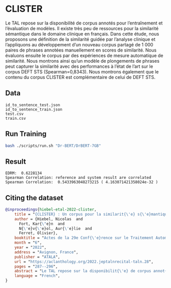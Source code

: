 # CLISTER

Le TAL repose sur la disponibilité de corpus annotés pour l’entraînement et l’évaluation de modèles. Il existe très peu de ressources pour la similarité sémantique dans le domaine clinique en français. Dans cette étude, nous proposons une définition de la similarité guidée par l’analyse clinique et l’appliquons au développement d’un nouveau corpus partagé de 1 000 paires de phrases annotées manuellement en scores de similarité. Nous évaluons ensuite le corpus par des expériences de mesure automatique de similarité. Nous montrons ainsi qu’un modèle de plongements de phrases peut capturer la similarité avec des performances à l’état de l’art sur le corpus DEFT STS (Spearman=0,8343). Nous montrons également que le contenu du corpus CLISTER est complémentaire de celui de DEFT STS.

## Data

```plain
id_to_sentence_test.json
id_to_sentence_train.json
test.csv
train.csv
```

## Run Training

```bash
bash ./scripts/run.sh "Dr-BERT/DrBERT-7GB"
```

## Result

```plain
EDRM:  0.6228134
Spearman Correlation: reference and system result are correlated
Spearman Correlation:  0.5433963048273215 ( 4.163071421358024e-32 )
```

## Citing the dataset

```bibtex
@inproceedings{hiebel-etal-2022-clister,
    title = "{CLISTER} : Un corpus pour la similarit{\'e} s{\'e}mantique textuelle dans des cas cliniques en fran{\c{c}}ais ({CLISTER} : A Corpus for Semantic Textual Similarity in {F}rench Clinical Narratives)",
    author = {Hiebel, Nicolas  and
      Fort, Kar{\"e}n  and
      N{\'e}v{\'e}ol, Aur{\'e}lie  and
      Ferret, Olivier},
    booktitle = "Actes de la 29e Conf{\'e}rence sur le Traitement Automatique des Langues Naturelles. Volume 1 : conf{\'e}rence principale",
    month = "6",
    year = "2022",
    address = "Avignon, France",
    publisher = "ATALA",
    url = "https://aclanthology.org/2022.jeptalnrecital-taln.28",
    pages = "287--296",
    abstract = "Le TAL repose sur la disponibilit{\'e} de corpus annot{\'e}s pour l{'}entra{\^\i}nement et l{'}{\'e}valuation de mod{\`e}les. Il existe tr{\`e}s peu de ressources pour la similarit{\'e} s{\'e}mantique dans le domaine clinique en fran{\c{c}}ais. Dans cette {\'e}tude, nous proposons une d{\'e}finition de la similarit{\'e} guid{\'e}e par l{'}analyse clinique et l{'}appliquons au d{\'e}veloppement d{'}un nouveau corpus partag{\'e} de 1 000 paires de phrases annot{\'e}es manuellement en scores de similarit{\'e}. Nous {\'e}valuons ensuite le corpus par des exp{\'e}riences de mesure automatique de similarit{\'e}. Nous montrons ainsi qu{'}un mod{\`e}le de plongements de phrases peut capturer la similarit{\'e} avec des performances {\`a} l{'}{\'e}tat de l{'}art sur le corpus DEFT STS (Spearman=0,8343). Nous montrons {\'e}galement que le contenu du corpus CLISTER est compl{\'e}mentaire de celui de DEFT STS.",
    language = "French",
}
```

